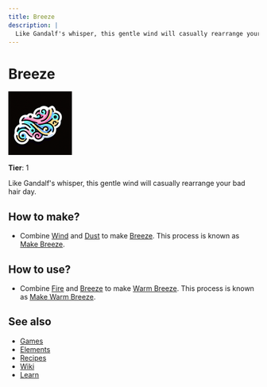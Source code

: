 ```yaml
---
title: Breeze
description: |
  Like Gandalf's whisper, this gentle wind will casually rearrange your bad hair day.
---
```

# Breeze

![](../images/item.breeze.png)

**Tier**: 1

Like Gandalf's whisper, this gentle wind will casually rearrange your bad hair day.

## How to make?

* Combine [Wind](/wiki/elements/wind) and [Dust](/wiki/elements/dust) to make [Breeze](/wiki/elements/breeze). This process is known as [Make Breeze](/wiki/recipes/make-breeze).

## How to use?

* Combine [Fire](/wiki/elements/fire) and [Breeze](/wiki/elements/breeze) to make [Warm Breeze](/wiki/elements/warm-breeze). This process is known as [Make Warm Breeze](/wiki/recipes/make-warm-breeze).

## See also

* [Games](/wiki/games)
* [Elements](/wiki/elements)
* [Recipes](/wiki/recipes)
* [Wiki](/wiki/index)
* [Learn](/learn/index)
